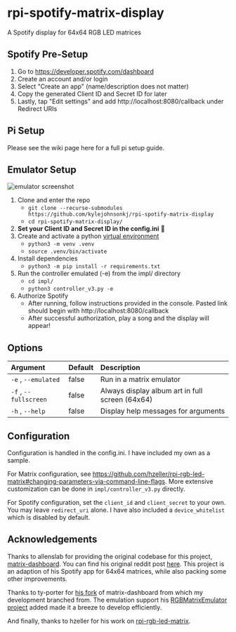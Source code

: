 # rpi-spotify-matrix-display

A Spotify display for 64x64 RGB LED matrices

## Spotify Pre-Setup
1. Go to https://developer.spotify.com/dashboard
2. Create an account and/or login
3. Select "Create an app" (name/description does not matter)
4. Copy the generated Client ID and Secret ID for later
5. Lastly, tap "Edit settings" and add http://localhost:8080/callback under Redirect URIs

## Pi Setup

Please see the wiki page here for a full pi setup guide.

## Emulator Setup

![emulator screenshot](screenshot.png)

1. Clone and enter the repo
   - `git clone --recurse-submodules https://github.com/kylejohnsonkj/rpi-spotify-matrix-display`
   - `cd rpi-spotify-matrix-display/`
2. **Set your Client ID and Secret ID in the config.ini** 🙂
3. Create and activate a python [virtual environment](https://packaging.python.org/en/latest/guides/installing-using-pip-and-virtual-environments/)
   - `python3 -m venv .venv`
   - `source .venv/bin/activate`
4. Install dependencies
   - `python3 -m pip install -r requirements.txt`
5. Run the controller emulated (-e) from the impl/ directory
   - `cd impl/`
   - `python3 controller_v3.py -e`
6. Authorize Spotify
   - After running, follow instructions provided in the console. Pasted link should begin with http://localhost:8080/callback
   - After successful authorization, play a song and the display will appear!

## Options
| Argument | Default | Description |
| :- | :- | :- |
|`-e` , `--emulated`| false | Run in a matrix emulator |
|`-f` , `--fullscreen`| false | Always display album art in full screen (64x64) |
|`-h` , `--help`| false | Display help messages for arguments |

## Configuration
Configuration is handled in the config.ini. I have included my own as a sample.

For Matrix configuration, see https://github.com/hzeller/rpi-rgb-led-matrix#changing-parameters-via-command-line-flags. More extensive customization can be done in `impl/controller_v3.py` directly.

For Spotify configuration, set the `client_id` and `client_secret` to your own. You may leave `redirect_uri` alone. I have also included a `device_whitelist` which is disabled by default.

## Acknowledgements
Thanks to allenslab for providing the original codebase for this project, [matrix-dashboard](https://github.com/allenslab/matrix-dashboard). You can find his original reddit post [here](https://www.reddit.com/r/3Dprinting/comments/ujyy4g/i_designed_and_3d_printed_a_led_matrix_dashboard/). This project is an adaption of his Spotify app for 64x64 matrices, while also packing some other improvements.

Thanks to ty-porter for [his fork](https://github.com/ty-porter/matrix-dashboard) of matrix-dashboard from which my development branched from. The emulation support his [RGBMatrixEmulator project](https://github.com/ty-porter/RGBMatrixEmulator) added made it a breeze to develop efficiently.

And finally, thanks to hzeller for his work on [rpi-rgb-led-matrix](https://github.com/hzeller/rpi-rgb-led-matrix).
